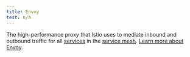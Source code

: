 ```yaml
---
title: Envoy
test: n/a
---
```

The high-performance proxy that Istio uses to mediate inbound and outbound traffic for all [services](/docs/reference/glossary/#service) in the
[service mesh](/docs/reference/glossary/#service-mesh). [Learn more about Envoy](https://envoyproxy.github.io/envoy/).
